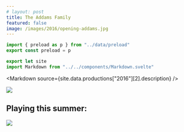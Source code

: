 ```yaml
---
# layout: post
title: The Addams Family
featured: false
image: /images/2016/opening-addams.jpg
---
```


```js module
import { preload as p } from "../data/preload"
export const preload = p
```

```js exec
export let site
import Markdown from "../../components/Markdown.svelte"
```

<Markdown source={site.data.productions["2016"][2].description} />

![](/images/2016/opening-addams.jpg)

## Playing this summer:

![](/images/2016/seasonslide2016.jpg)
